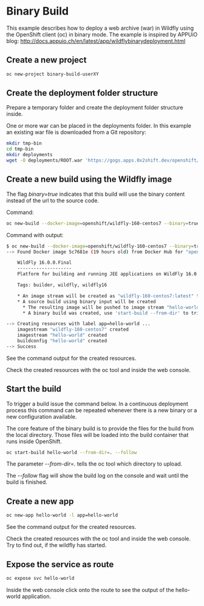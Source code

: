# Binary Build

This example describes how to deploy a web archive (war) in Wildfly using the OpenShift client (oc) in binary mode.
The example is inspired by APPUiO blog: <http://docs.appuio.ch/en/latest/app/wildflybinarydeployment.html>

## Create a new project

```bash
oc new-project binary-build-userXY
```

## Create the deployment folder structure

Prepare a temporary folder and create the deployment folder structure inside.

One or more war can be placed in the deployments folder. In this example an existing war file is downloaded from a Git repository:

```bash
mkdir tmp-bin
cd tmp-bin
mkdir deployments
wget -O deployments/ROOT.war 'https://gogs.apps.0x2shift.dev/openshift/techlab/blob/master/data/hello-world-war-1.0.0.war?raw=true'
```

## Create a new build using the Wildfly image

The flag *binary=true* indicates that this build will use the binary content instead of the url to the source code.

Command:

```bash
oc new-build --docker-image=openshift/wildfly-160-centos7 --binary=true --name=hello-world -l app=hello-world
```

Command with output:

```bash
$ oc new-build --docker-image=openshift/wildfly-160-centos7 --binary=true --name=hello-world -l app=hello-world
--> Found Docker image 5c7681e (19 hours old) from Docker Hub for "openshift/wildfly-160-centos7"

    WildFly 16.0.0.Final 
    -------------------- 
    Platform for building and running JEE applications on WildFly 16.0.0.Final

    Tags: builder, wildfly, wildfly16

    * An image stream will be created as "wildfly-160-centos7:latest" that will track the source image
    * A source build using binary input will be created
      * The resulting image will be pushed to image stream "hello-world:latest"
      * A binary build was created, use 'start-build --from-dir' to trigger a new build

--> Creating resources with label app=hello-world ...
    imagestream "wildfly-160-centos7" created
    imagestream "hello-world" created
    buildconfig "hello-world" created
--> Success
```

See the command output for the created resources.

Check the created resources with the oc tool and inside the web console.

## Start the build

To trigger a build issue the command below. In a continuous deployment process this command can be repeated
whenever there is a new binary or a new configuration available.

The core feature of the binary build is to provide the files for the build from the local directory.
Those files will be loaded into the build container that runs inside OpenShift.

```bash
oc start-build hello-world --from-dir=. --follow
```

The parameter _--from-dir=._ tells the oc tool which directory to upload.

The _--follow_ flag will show the build log on the console and wait until the build is finished.

## Create a new app

```bash
oc new-app hello-world -l app=hello-world
```

See the command output for the created resources.

Check the created resources with the oc tool and inside the web console.
Try to find out, if the wildfly has started.

## Expose the service as route

```bash
oc expose svc hello-world
```

Inside the web console click onto the route to see the output of the hello-world application.
